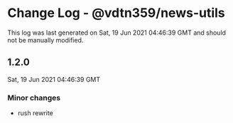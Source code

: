 # Change Log - @vdtn359/news-utils

This log was last generated on Sat, 19 Jun 2021 04:46:39 GMT and should not be manually modified.

## 1.2.0
Sat, 19 Jun 2021 04:46:39 GMT

### Minor changes

- rush rewrite


